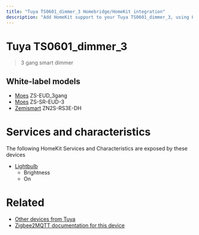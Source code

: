```yaml
---
title: "Tuya TS0601_dimmer_3 Homebridge/HomeKit integration"
description: "Add HomeKit support to your Tuya TS0601_dimmer_3, using Homebridge, Zigbee2MQTT and homebridge-z2m."
---
```

<!---
This file has been GENERATED using src/docgen/docgen.ts
DO NOT EDIT THIS FILE MANUALLY!
-->
# Tuya TS0601_dimmer_3
> 3 gang smart dimmer


## White-label models
* [Moes](../index.md#moes) ZS-EUD_3gang
* [Moes](../index.md#moes) ZS-SR-EUD-3
* [Zemismart](../index.md#zemismart) ZN2S-RS3E-DH

# Services and characteristics
The following HomeKit Services and Characteristics are exposed by
these devices

* [Lightbulb](../../light.md)
  * Brightness
  * On


# Related
* [Other devices from Tuya](../index.md#tuya)
* [Zigbee2MQTT documentation for this device](https://www.zigbee2mqtt.io/devices/TS0601_dimmer_3.html)